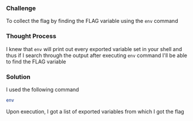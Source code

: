 ### Challenge

To collect the flag by finding the FLAG variable using the `env` command

### Thought Process

I knew that `env` will print out every exported variable set in your shell and thus if I search through the output after executing `env` command I'll be able to find the FLAG variable

### Solution

I used the following command
```bash
env
```
Upon execution, I got a list of exported variables from which I got the flag
